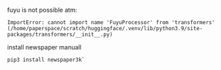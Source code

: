 
fuyu is not possible atm:
```
ImportError: cannot import name 'FuyuProcessor' from 'transformers' (/home/paperspace/scratch/huggingface/.venv/lib/python3.9/site-packages/transformers/__init__.py)
```


install newspaper manuall
```
pip3 install newspaper3k`
```